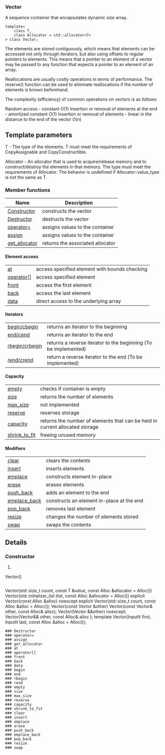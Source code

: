 ### Vector

A sequence container that encapsulates dynamic size array.

```
template<
    class T,
    class Allocator = std::allocator<T>
> class Vector;
```

The elements are stored contiguously, which means that elements can be accessed not only through iterators, but also using offsets to regular pointers to elements. This means that a pointer to an element of a vector may be passed to any function that expects a pointer to an element of an array.

Reallocations are usually costly operations in terms of performance. The reserve() function can be used to eliminate reallocations if the number of elements is known beforehand.

The complexity (efficiency) of common operations on vectors is as follows:

Random access - constant O(1)
Insertion or removal of elements at the end - amortized constant O(1)
Insertion or removal of elements - linear in the distance to the end of the vector O(n)

## Template parameters
T	-	The type of the elements.
T must meet the requirements of CopyAssignable and CopyConstructible.

Allocator	-	An allocator that is used to acquire/release memory and to construct/destroy the elements in that memory. The type must meet the requirements of Allocator. The behavior is undefined if Allocator::value_type is not the same as T.


### Member functions

| Name          | Description |
|---------------|----------------------------------|
| [Constructor](#Constructor) | constructs the vector            |
| [Destructor](#Destructor)  | destructs the vector             |
| [operator=](#operator=)     | assigns values to the container  |
| [assign](#assign)        | assigns values to the container  |
| [get_allocator](#get_allocator) | returns the associated allocator |

#### Element access
| | |
|------|------|
|[at](#at)          | access specified element with bounds checking |
| [operator[]](operator[]) | access specified element |
| [front](#front)      | access the first element |
| [back](#back)       | access the last element |
| [data](#data)       | direct access to the underlying array |

#### Iterators
| | |
|------|------|
| [begin/cbegin](#begin)| returns an iterator to the beginning |
| [end/cend](#end) | returns an iterator to the end |
| [rbegin/crbegin](#rbegin) | returns a reverse iterator to the beginning (To be implemented)|
| [rend/crend](#rend) | return a reverse iterator to the end (To be implemented)|

#### Capacity
|||
|-|-|
| [empty](#empty) | checks if container is empty |
| [size](#size) | returns the number of elements |
| [max_size](#max_size) | not implemented |
| [reserve](#reserve) | reserves storage |
| [capacity](#capacity) | returns the number of elements that can be held in current allocated storage |
| [shrink_to_fit](#shrink_to_fit) | freeing unused memory |

#### Modifiers 
|||
|-|-|
| [clear](#clear) | clears the contents |
| [insert](#insert) | inserts elements |
| [emplace](#emplace) | constructs element in-place |
| [erase](#erase) | erases elements |
| [push_back](#push_back) | adds an element to the end |
| [emplace_back](#emplace_back) | constructs an element in-place at the end |
| [pop_back](#pop_back) | removes last element |
| [resize](#resize) | changes the number of elements stored |
| [swap](#swap) | swaps the contents |


## Details
### Constructor
1) ```
Vector()
```
```
Vector(std::size_t count, const T &value, const Alloc &allocator = Alloc())
Vector(std::initializer_list<T> ilist, const Alloc &allocator = Alloc())
explicit Vector(const Alloc &alloc) noexcept
explicit Vector(std::size_t count, const Alloc &alloc = Alloc());
Vector(const Vector &other)
Vector(const Vector& other, const Alloc& alloc);
Vector(Vector &&other) noexcept;
Vector(Vector&& other, const Alloc& alloc );
template <class InputIt>
Vector(InputIt first, InputIt last, const Alloc &alloc = Alloc());
```
### Destructor
### operator=
### assign
### get_allocator
### at
### operator[]
### front
### back
### data
### begin
### end
### rbegin
### rend
### empty
### size
### max_size
### reserve
### capacity
### shrink_to_fit
### clear
### insert
### emplace
### erase
### push_back
### emplace_back
### pop_back
### resize
### swap
